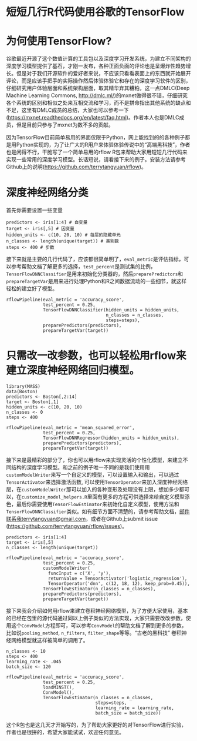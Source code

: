 # 短短几行R代码使用谷歌的TensorFlow

# 为何使用TensorFlow? 
谷歌最近开源了这个数值计算的工具包以及深度学习开发系统，为建立不同架构的深度学习模型提供了基石，才刚一发布，各种正面负面的评论也是呈爆炸性趋势增长。但是对于我们开源软件的爱好者来说，不应该只看看表面上的东西就开始展开评论，而是应该手把手的实际操作然后体验体验它和存在的深度学习软件的区别，仔细研究用户体验层面和系统架构层面，取其精华弃其糟粕，这一点DMLC(Deep Machine Learning Commons, http://dmlc.ml/)的mxnet做得很不错，仔细研究各个系统的区别和相似之处来互相交流和学习，而不是拼命指出其他系统的缺点和不足，这里有DMLC成员的总结，大家也可以参考一下(https://mxnet.readthedocs.org/en/latest/faq.html)。作者本人也是DMLC成员，但是目前只参与了mxnet为数不多的贡献。

因为TensorFlow目前简单易用的界面仅限于Python，网上能找到的的各种例子都是用Python实现的，为了让广大的R用户来体验体验传说中的“高端黑科技”，作者也是闲得不行，干脆写了一个简单易用的rflow R包来帮助大家用短短几行代码来实现一些常用的深度学习模型。长话短说，请看接下来的例子。安装方法请参考Github上的说明(https://github.com/terrytangyuan/rflow)。

# 深度神经网络分类
首先你需要设置一些变量
```{R}
predictors <- iris[1:4] # 自变量
target <- iris[,5] # 因变量
hidden_units <- c(10, 20, 10) # 每层的隐藏单元
n_classes <- length(unique(target)) # 类别数
steps <- 400 # 步数
```

接下来就是主要的几行代码了，应该都很简单明了，`eval_metric`是评估指标，可以参考帮助文档了解更多的选择，`test_percent`是测试集的比例，`TensorFlowDNNClassifier`是用来初始化分类器的，然后`preparePredictors`和`prepareTargetVar`是用来进行处理Python和R之间数据流动的一些细节，就这样轻松的建立好了模型。
```{R}
rflowPipeline(eval_metric = 'accuracy_score',
              test_percent = 0.25,
              TensorFlowDNNClassifier(hidden_units = hidden_units,
                                      n_classes = n_classes,
                                      steps=steps),
              preparePredictors(predictors),
              prepareTargetVar(target))
```

# 只需改一改参数，也可以轻松用rflow来建立深度神经网络回归模型。
```{R}
library(MASS)
data(Boston)
predictors <- Boston[,2:14]
target <- Boston[,1]
hidden_units <- c(10, 20, 10)
n_classes <- 0
steps <- 400

rflowPipeline(eval_metric = 'mean_squared_error',
              test_percent = 0.25,
              TensorFlowDNNRegressor(hidden_units = hidden_units),
              preparePredictors(predictors),
              prepareTargetVar(target))
```

接下来是最精彩的部分了，你也可以用rflow来实现灵活的个性化模型，来建立不同结构的深度学习模型。和之前的例子唯一不同的是我们使用用`customModelWriter`来写一个自定义的模型，可以设置输入和输出，可以通过`TensorActivator`来选择激活函数, 可以使用`TensorOperator`来加入深度神经网络层，在`customModelWriter`那可以加入的各种变形及处理没有上限，想加多少都可以，在`customize_model_helpers.R`里面有更多的方程可供选择来给自定义模型添色，最后你需要使用`TensorFlowEstimator`来初始化自定义模型，使用方法和`TensorFlowDNNClassifier`类似。如有细节方面不清楚的，请参考帮助文档，邮件联系我terrytangyuan@gmail.com，或者在Github上submit issue (https://github.com/terrytangyuan/rflow/issues)。
```{R}
predictors <- iris[1:4]
target <- iris[,5]
n_classes <- length(unique(target))

rflowPipeline(eval_metric = 'accuracy_score',
              test_percent = 0.25,
              customModelWriter(
                funcInput = c('X', 'y'),
                returnValue = TensorActivator('logistic_regression'),
                TensorOperator('dnn', c(12, 18, 12), keep_prob=0.45)),
              TensorFlowEstimator(n_classes = n_classes),
              preparePredictors(predictors),
              prepareTargetVar(target))
```

接下来我会介绍如何用rflow来建立卷积神经网络模型，为了方便大家使用，基本的已经在包里的源代码通过同以上例子类似的方法实现，大家只需要改改参数，使用这个`ConvModel`方程即可，可以参考`ConvModel`的帮助文档了解到更多的参数，比如说`pooling_method`, `n_filters`, `filter_shape`等等。“古老的黑科技” 卷积神经网络模型就这样被简单的调用了。
```{R}
n_classes <- 10
steps <- 400
learning_rate <- .045
batch_size <- 120

rflowPipeline(eval_metric = 'accuracy_score',
              test_percent = 0.25,
              loadMINST(),
              ConvModel(),
              TensorFlowEstimator(n_classes = n_classes,
                                  steps=steps,
                                  learning_rate = learning_rate,
                                  batch_size = batch_size))
```

这个R包也是这几天才开始写的，为了帮助大家更好的对TensorFlow进行实验，作者也是很拼的，希望大家能试试，欢迎任何意见。
